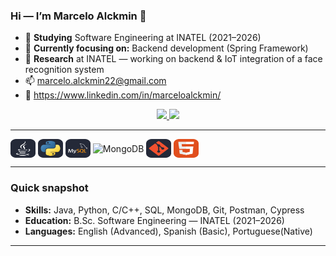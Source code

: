### Hi — I’m **Marcelo Alckmin** 👋

- 🔭 **Studying** Software Engineering at INATEL (2021–2026)  
- 🌱 **Currently focusing on:** Backend development (Spring Framework)  
- 💼 **Research** at INATEL — working on backend & IoT integration of a face recognition system
- 📫 marcelo.alckmin22@gmail.com  
- 🔗 https://www.linkedin.com/in/marceloalckmin/

<div align="center">
  <a href="https://github.com/marceloalckmin">
    <img height="140em" src="https://github-readme-stats.vercel.app/api?username=marceloalckmin&show_icons=true&theme=radical&hide_border=true"/>
    <img height="110em" src="https://github-readme-stats.vercel.app/api/top-langs/?username=marceloalckmin&layout=compact&theme=radical&hide_border=true"/>
  </a>
</div>

---

<div style="display:inline_block">
  <img align="center" alt="Java" height="30" width="40" src="https://github.com/tandpfun/skill-icons/raw/main/icons/Java-Dark.svg">
  <img align="center" alt="Python" height="30" width="40" src="https://github.com/tandpfun/skill-icons/raw/main/icons/Python-Dark.svg">
  <img align="center" alt="MySQL" height="30" width="40" src="https://github.com/tandpfun/skill-icons/raw/main/icons/MySQL-Dark.svg">
  <img align="center" alt="MongoDB" height="30" width="40" src="https://github.com/tandpfun/skill-icons/raw/main/icons/MongoDB-Dark.svg">
  <img align="center" alt="Git" height="30" width="40" src="https://github.com/tandpfun/skill-icons/raw/main/icons/Git-Dark.svg">
  <img align="center" alt="HTML" height="30" width="40" src="https://github.com/tandpfun/skill-icons/raw/main/icons/HTML.svg">
</div>

---

### Quick snapshot
- **Skills:** Java, Python, C/C++, SQL, MongoDB, Git, Postman, Cypress  
- **Education:** B.Sc. Software Engineering — INATEL (2021–2026)  
- **Languages:** English (Advanced), Spanish (Basic), Portuguese(Native)  
---
